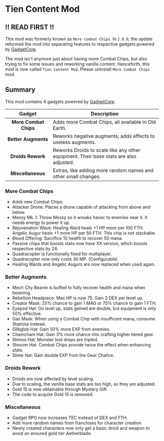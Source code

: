 # Tien Content Mod

## !! READ FIRST !!

This mod was formerly known as `More Combat Chips`. In `2.0.0`, the update reformed the mod into separating features to respective gadgets powered by [GadgetCore](https://github.com/SuperKael/Gadget-Core).

The mod isn't anymore just about having more Combat Chips, but also trying to fix some issues and reworking vanilla content. Henceforth, this mod is now called `Tien Content Mod`. Please uninstall `More Combat Chips` mod.

## Summary

This mod contains 4 gadgets powered by [GadgetCore](https://github.com/SuperKael/Gadget-Core).

| Gadget | Description |
| :----: | ----------- |
| **More Combat Chips** | Adds more Combat Chips, all available in Old Earth. |
| **Better Augments** | Reworks negative augments; adds effects to useless augments. |
| **Droids Rework** | Reworks Droids to scale like any other equipment. Their base stats are also adjusted. |
| **Miscellaneous** | Extras, like adding more random names and other small changes. |

### More Combat Chips

- Adds new Combat Chips.
- Attacker Drone: Places a drone capable of attacking from above and below.
- Messy Mk. I: Throw Messy so it wreaks havoc to enemies near it. It needs energy to power it up.
- Rejuvenation Wave: Healing Ward heals +1 HP more per 100 FTH. Angelic Augur heals +1 more HP per 50 FTH. This chip is not stackable.
- Blood Offering: Sacrifice 10 health to recover 50 mana.
- Passive chips that boosts stats now have XX version, which boosts respective stats by 24.
- Quadracopter is functionally fixed for multiplayer.
- Quadracopter now only costs 30 MP. (Configurable)
- Healing Wards and Angelic Augurs are now replaced when used again.

### Better Augments

- Mech City Beanie is buffed to fully recover health and mana when beaming.
- Rebellion Headpiece: Max HP is now 75. Gain 2 DEX per level up.
- Creator Mask: 25% chance to gain 1 MAG or 75% chance to gain 1 FTH.
- Eyepod Hat: On level up, stats gained are double, but equipment is only 50% effective.
- Gas Mask: When using a Combat Chip with insufficent mana, consume Stamina instead.
- Glibglob Hat: Gain 50% more EXP from enemies.
- Chamcham Hat: Gain 3% more chance into crafting higher tiered gear.
- Shmoo Hat: Monster loot drops are tripled.
- Shroom Hat: Combat Chips provide twice the effect when enhancing stats.
- Slime Hat: Gain double EXP from the Gear Chalice.

### Droids Rework

- Droids are now affected by level scaling.
- Due to scaling, the vanilla base stats are too high, so they are adjusted.
- Gold 15 is now obtainable through Mystery Gift.
- The code to acquire Gold 15 is removed.

### Miscellaneous

- Gadget RPG now increases TEC instead of DEX and FTH.
- Add more random names from franchises for character creation.
- Newly created characters now only get a basic droid and weapon to avoid an ensured gold tier Aetherblade.